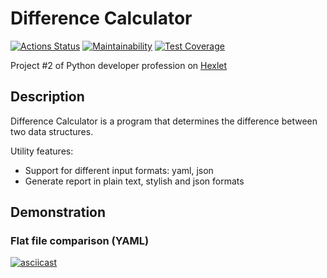 # Difference Calculator

[![Actions Status](https://github.com/vasilievpg/python-project-lvl2/workflows/hexlet-check/badge.svg)](https://github.com/vasilievpg/python-project-lvl2/actions)
[![Maintainability](https://api.codeclimate.com/v1/badges/77ec02ac613d9ddac889/maintainability)](https://codeclimate.com/github/vasilievpg/python-project-lvl2/maintainability)
[![Test Coverage](https://api.codeclimate.com/v1/badges/77ec02ac613d9ddac889/test_coverage)](https://codeclimate.com/github/vasilievpg/python-project-lvl2/test_coverage)

Project #2 of Python developer profession on [Hexlet](https://ru.hexlet.io/programs/python)

## Description

Difference Calculator is a program that determines the difference between two data structures.

Utility features:

- Support for different input formats: yaml, json
- Generate report in plain text, stylish and json formats

## Demonstration

### Flat file comparison (YAML)
[![asciicast](https://asciinema.org/a/KO4R2r2cOoBxZhNBmyLMMh5ED.svg)](https://asciinema.org/a/KO4R2r2cOoBxZhNBmyLMMh5ED)
